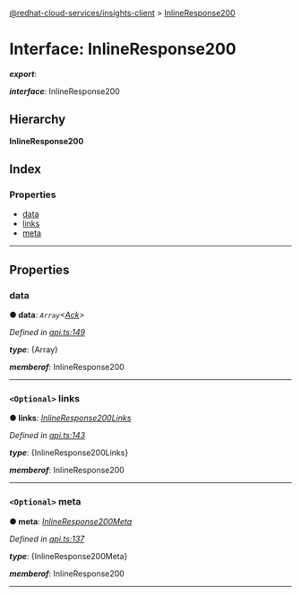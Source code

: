 [@redhat-cloud-services/insights-client](../README.md) > [InlineResponse200](../interfaces/inlineresponse200.md)

# Interface: InlineResponse200

*__export__*: 

*__interface__*: InlineResponse200

## Hierarchy

**InlineResponse200**

## Index

### Properties

* [data](inlineresponse200.md#data)
* [links](inlineresponse200.md#links)
* [meta](inlineresponse200.md#meta)

---

## Properties

<a id="data"></a>

###  data

**● data**: *`Array`<[Ack](ack.md)>*

*Defined in [api.ts:149](https://github.com/RedHatInsights/javascript-clients/blob/master/packages/insights/api.ts#L149)*

*__type__*: {Array}

*__memberof__*: InlineResponse200

___
<a id="links"></a>

### `<Optional>` links

**● links**: *[InlineResponse200Links](inlineresponse200links.md)*

*Defined in [api.ts:143](https://github.com/RedHatInsights/javascript-clients/blob/master/packages/insights/api.ts#L143)*

*__type__*: {InlineResponse200Links}

*__memberof__*: InlineResponse200

___
<a id="meta"></a>

### `<Optional>` meta

**● meta**: *[InlineResponse200Meta](inlineresponse200meta.md)*

*Defined in [api.ts:137](https://github.com/RedHatInsights/javascript-clients/blob/master/packages/insights/api.ts#L137)*

*__type__*: {InlineResponse200Meta}

*__memberof__*: InlineResponse200

___

